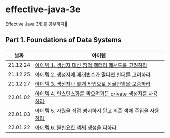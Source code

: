 # effective-java-3e
Effective Java 3/E를 공부하자👾

## Part 1. Foundations of Data Systems

| 날짜       | 아이템                                                                              |
|----------|----------------------------------------------------------------------------------|
| 21.12.24 | [아이템 1. 생성자 대신 정적 팩터리 메서드를 고려하라](./2장_객체_생성과_파괴/아이템1_생성자_대신_정적_팩터리_메서드를_고려하라.md) |
| 21.12.25 | [아이템 2. 생성자에 매개변수가 많다면 빌더를 고려하라](./2장_객체_생성과_파괴/아이템2_생성자에_매개변수가_많다면_빌더를_고려하라.md) |
| 21.12.27 | [아이템 3. 생성자나 열거 타입으로 싱글턴임을 보증하라](./2장_객체_생성과_파괴/아이템3_생성자나_열거_타입으로_싱글턴임을_보증하라.md) |
| 22.01.02 | [아이템 4. 인스턴스화를 막으려거든 private 생성자를 사용하라](./2장_객체_생성과_파괴/아이템4_인스턴스화를_막으려거든_private_생성자를_사용하라.md) |
| 22.01.03 | [아이템 5. 자원을 직접 명시하지 말고 의존 객체 주입을 사용하라](./2장_객체_생성과_파괴/아이템5_자원을_직접_명시하지_말고_의존_객체_주입을_사용하라.md) |
| 22.01.22 | [아이템 6. 불필요한 객체 생성을 피하라](./2장_객체_생성과_파괴/아이템6_불필요한_객체_생성을_피하라.md) |
